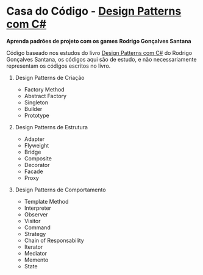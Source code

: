 # Casa do Código - [Design Patterns com C#](https://www.casadocodigo.com.br/products/livro-design-paterns-csharp)
**Aprenda padrões de projeto com os games**
**Rodrigo Gonçalves Santana**

Código baseado nos estudos do livro [Design Patterns com C#](https://www.casadocodigo.com.br/products/livro-design-paterns-csharp) do Rodrigo Gonçalves Santana, os códigos aqui são de estudo, e não necessariamente representam os códigos escritos no livro.

1. Design Patterns de Criação
    - Factory Method
    - Abstract Factory
    - Singleton
    - Builder
    - Prototype

2. Design Patterns de Estrutura
    - Adapter
    - Flyweight
    - Bridge
    - Composite
    - Decorator
    - Facade
    - Proxy

3. Design Patterns de Comportamento
    - Template Method
    - Interpreter
    - Observer
    - Visitor
    - Command
    - Strategy
    - Chain of Responsability
    - Iterator
    - Mediator
    - Memento
    - State
